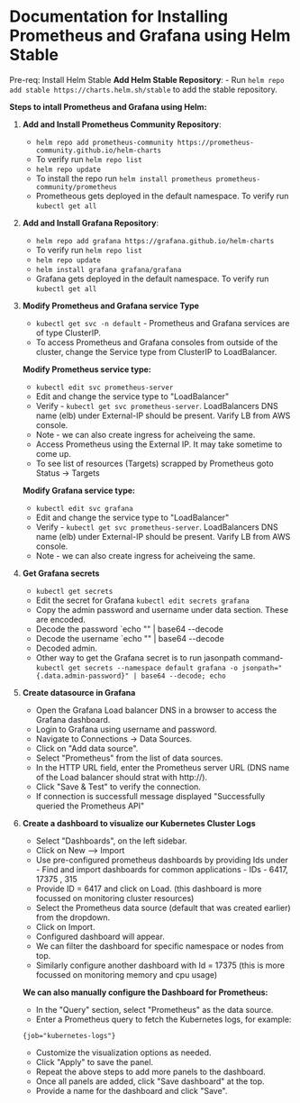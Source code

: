 # Documentation for Installing Prometheus and Grafana using Helm Stable

Pre-req: Install Helm Stable
**Add Helm Stable Repository**:
    - Run `helm repo add stable https://charts.helm.sh/stable` to add the stable repository.

**Steps to intall Prometheus and Grafana using Helm:**

1. **Add and Install Prometheus Community Repository**:
    - `helm repo add prometheus-community https://prometheus-community.github.io/helm-charts`
    - To verify run `helm repo list`
    - `helm repo update`
    - To install the repo run `helm install prometheus prometheus-community/prometheus`
    - Prometheous gets deployed in the default namespace. To verify run `kubectl get all`

2. **Add and Install Grafana Repository**:
    - `helm repo add grafana https://grafana.github.io/helm-charts`
    - To verify run `helm repo list`
    - `helm repo update`
    - `helm install grafana grafana/grafana`
    - Grafana gets deployed in the default namespace. To verify run `kubectl get all`

3. **Modify Prometheus and Grafana service Type**
    - `kubectl get svc -n default` - Prometheus and Grafana services are of type ClusterIP.
    -  To access Prometheus and Grafana consoles from outside of the cluster, change the Service type 
       from ClusterIP to LoadBalancer.
    
    **Modify Prometheus service type:**
    - `kubectl edit svc prometheus-server`
    - Edit and change the service type to "LoadBalancer"
    - Verify - `kubectl get svc prometheus-server`. 
      LoadBalancers DNS name (elb) under External-IP should be present. Varify LB from AWS console.
    - Note - we can also create ingress for acheiveing the same.
    - Access Prometheus using the External IP. It may take sometime to come up.
    - To see list of resources (Targets) scrapped by Prometheus goto Status -> Targets

    **Modify Grafana service type:**
    - `kubectl edit svc grafana`
    - Edit and change the service type to "LoadBalancer"
    - Verify - `kubectl get svc prometheus-server`.
      LoadBalancers DNS name (elb) under External-IP should be present. Varify LB from AWS console.
    - Note - we can also create ingress for acheiveing the same.

4. **Get Grafana secrets**
    - `kubectl get secrets`
    - Edit the secret for Grafana `kubectl edit secrets grafana`
    - Copy the admin password and username under data section. These are encoded.
    - Decode the password `echo "<password base64_encoded_string>" | base64 --decode
    - Decode the username `echo "<username base64_encoded_string>" | base64 --decode
    - Decoded    admin.
    - Other way to get the Grafana secret is to run jasonpath command-
      `kubectl get secrets --namespace default grafana -o jsonpath="{.data.admin-password}" | base64 --decode; echo`

5. **Create datasource in Grafana**
    - Open the Grafana Load balancer DNS in a browser to access the Grafana dashboard.
    - Login to Grafana using username and password.
    - Navigate to Connections -> Data Sources.
    - Click on "Add data source".
    - Select "Prometheus" from the list of data sources.
    - In the HTTP URL field, enter the Prometheus server URL (DNS name of the Load balancer 
      should strat with http://).
    - Click "Save & Test" to verify the connection.
    - If connection is successfull message displayed "Successfully queried the Prometheus API"

6. **Create a dashboard to visualize our Kubernetes Cluster Logs**
    - Select "Dashboards", on the left sidebar.
    - Click on New --> Import
    - Use pre-configured prometheus dashboards by providing Ids under - 
      Find and import dashboards for common applications - IDs - 6417, 17375 , 315
    - Provide ID = 6417 and click on Load. (this dashboard is more focussed on monitoring cluster resources)
    - Select the Prometheus data source (default that was created earlier) from the dropdown.
    - Click on Import.
    - Configured dashboard will appear. 
    - We can filter the dashboard for specific namespace or nodes from top.
    - Similarly configure another dashboard with Id = 17375 (this is more focussed on monitoring memory and cpu usage)

    **We can also manually configure the Dashboard for Prometheus:**
    - In the "Query" section, select "Prometheus" as the data source.
    - Enter a Prometheus query to fetch the Kubernetes logs, for example:
    ```
    {job="kubernetes-logs"}
    ```
    - Customize the visualization options as needed.
    - Click "Apply" to save the panel.
    - Repeat the above steps to add more panels to the dashboard.
    - Once all panels are added, click "Save dashboard" at the top.
    - Provide a name for the dashboard and click "Save".



    







